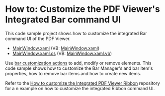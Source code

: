 # How to: Customize the PDF Viewer's Integrated Bar command UI

This code sample project shows how to customize the integrated Bar command UI of the PDF Viewer.

* [MainWindow.xaml](./CS/WpfApp1/MainWindow.xaml) (VB: [MainWindow.xaml](./VB/WpfApp1/MainWindow.xaml))
* [MainWindow.xaml.cs](./CS/WpfApp1/MainWindow.xaml.cs) (VB: [MainWindow.xaml.vb](./VB/WpfApp1/MainWindow.xaml.vb))

Use [bar customization actions](https://docs.devexpress.com/WPF/7045/controls-and-libraries/ribbon,-bars-and-menu/bars/bar-actions) to add, modify or remove elements. This code sample shows how to customize the Bar Manager's and bar item's properties, how to remove bar items and how to create new items.

Refer to the [How to customize the Integrated PDF Viewer Ribbon](https://github.com/DevExpress-Examples/how-to-customize-pdf-viewer-toolbar-items-e5091) repository for a n example on how to customize the integrated Ribbon command UI.
